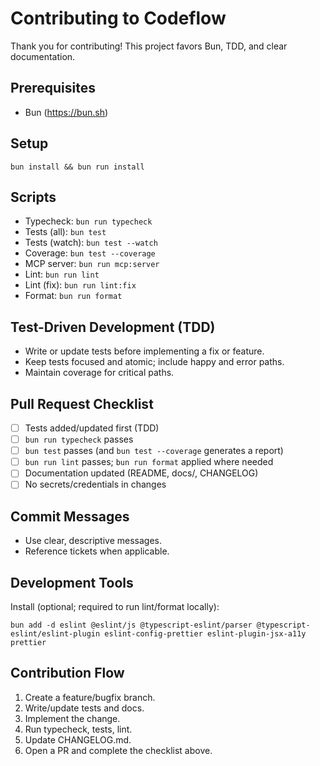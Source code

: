 # Contributing to Codeflow

Thank you for contributing! This project favors Bun, TDD, and clear documentation.

## Prerequisites
- Bun (https://bun.sh)

## Setup
```
bun install && bun run install
```

## Scripts
- Typecheck: `bun run typecheck`
- Tests (all): `bun test`
- Tests (watch): `bun test --watch`
- Coverage: `bun test --coverage`
- MCP server: `bun run mcp:server`
- Lint: `bun run lint`
- Lint (fix): `bun run lint:fix`
- Format: `bun run format`

## Test-Driven Development (TDD)
- Write or update tests before implementing a fix or feature.
- Keep tests focused and atomic; include happy and error paths.
- Maintain coverage for critical paths.

## Pull Request Checklist
- [ ] Tests added/updated first (TDD)
- [ ] `bun run typecheck` passes
- [ ] `bun test` passes (and `bun test --coverage` generates a report)
- [ ] `bun run lint` passes; `bun run format` applied where needed
- [ ] Documentation updated (README, docs/, CHANGELOG)
- [ ] No secrets/credentials in changes

## Commit Messages
- Use clear, descriptive messages.
- Reference tickets when applicable.

## Development Tools
Install (optional; required to run lint/format locally):
```
bun add -d eslint @eslint/js @typescript-eslint/parser @typescript-eslint/eslint-plugin eslint-config-prettier eslint-plugin-jsx-a11y prettier
```

## Contribution Flow
1. Create a feature/bugfix branch.
2. Write/update tests and docs.
3. Implement the change.
4. Run typecheck, tests, lint.
5. Update CHANGELOG.md.
6. Open a PR and complete the checklist above.

